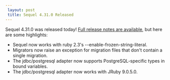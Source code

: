 ```yaml
---
 layout: post
 title: Sequel 4.31.0 Released
---
```


Sequel 4.31.0 was released today!  <a href="/rdoc/files/doc/release_notes/4_31_0_txt.html">Full release notes are available</a>, but here are some highlights:

* Sequel now works with ruby 2.3's --enable-frozen-string-literal.
* Migrators now raise an exception for migration files that don't contain a single migration.
* The jdbc/postgresql adapter now supports PostgreSQL-specific types in bound variables.
* The jdbc/postgresql adapter now works with JRuby 9.0.5.0.
